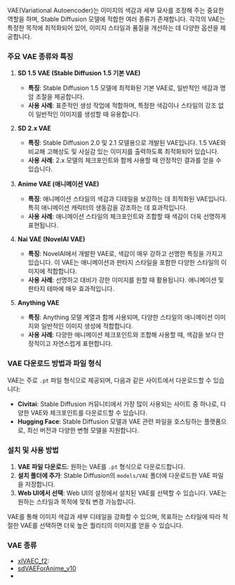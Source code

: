VAE(Variational Autoencoder)는 이미지의 색감과 세부 묘사를 조정해 주는 중요한 역할을 하며, Stable Diffusion 모델에 적합한 여러 종류가 존재합니다. 각각의 VAE는 특정한 목적에 최적화되어 있어, 이미지 스타일과 품질을 개선하는 데 다양한 옵션을 제공합니다.

### 주요 VAE 종류와 특징

1. **SD 1.5 VAE (Stable Diffusion 1.5 기본 VAE)**
    
    - **특징**: Stable Diffusion 1.5 모델에 최적화된 기본 VAE로, 일반적인 색감과 명암 조절을 제공합니다.
    - **사용 사례**: 표준적인 생성 작업에 적합하며, 특정한 색감이나 스타일의 강조 없이 일반적인 이미지를 생성할 때 유용합니다.
2. **SD 2.x VAE**
    
    - **특징**: Stable Diffusion 2.0 및 2.1 모델용으로 개발된 VAE입니다. 1.5 VAE와 비교해 고해상도 및 사실감 있는 이미지를 출력하도록 최적화되어 있습니다.
    - **사용 사례**: 2.x 모델의 체크포인트와 함께 사용할 때 안정적인 결과를 얻을 수 있습니다.
3. **Anime VAE (애니메이션 VAE)**
    
    - **특징**: 애니메이션 스타일의 색감과 디테일을 보강하는 데 최적화된 VAE입니다. 특히 애니메이션 캐릭터의 생동감을 강조하는 데 효과적입니다.
    - **사용 사례**: 애니메이션 스타일의 체크포인트와 조합할 때 색감이 더욱 선명하게 표현됩니다.
4. **Nai VAE (NovelAI VAE)**
    
    - **특징**: NovelAI에서 개발한 VAE로, 색감이 매우 강하고 선명한 특징을 가지고 있습니다. 이 VAE는 애니메이션과 판타지 스타일을 포함한 다양한 스타일의 이미지에 적합합니다.
    - **사용 사례**: 선명하고 대비가 강한 이미지를 원할 때 활용됩니다. 애니메이션 및 판타지 테마에 매우 효과적입니다.
5. **Anything VAE**
    
    - **특징**: Anything 모델 계열과 함께 사용되며, 다양한 스타일의 애니메이션 이미지와 일반적인 이미지 생성에 적합합니다.
    - **사용 사례**: 다양한 애니메이션 체크포인트와 조합해 사용할 때, 색감을 보다 안정적이고 자연스럽게 표현합니다.

### VAE 다운로드 방법과 파일 형식

VAE는 주로 `.pt` 파일 형식으로 제공되며, 다음과 같은 사이트에서 다운로드할 수 있습니다:

- **Civitai**: Stable Diffusion 커뮤니티에서 가장 많이 사용되는 사이트 중 하나로, 다양한 VAE와 체크포인트를 다운로드할 수 있습니다.
- **Hugging Face**: Stable Diffusion 모델과 VAE 관련 파일을 호스팅하는 플랫폼으로, 최신 버전과 다양한 변형 모델을 지원합니다.

### 설치 및 사용 방법

1. **VAE 파일 다운로드**: 원하는 VAE를 `.pt` 형식으로 다운로드합니다.
2. **설치 폴더에 추가**: Stable Diffusion의 `models/VAE` 폴더에 다운로드한 VAE 파일을 저장합니다.
3. **Web UI에서 선택**: Web UI의 설정에서 설치된 VAE를 선택할 수 있습니다. VAE는 원하는 스타일과 목적에 맞춰 변경 가능합니다.

VAE를 통해 이미지 색감과 세부 디테일을 강화할 수 있으며, 목표하는 스타일에 따라 적절한 VAE를 선택하면 더욱 높은 퀄리티의 이미지를 얻을 수 있습니다.


### VAE 종류
- [xlVAEC_f2](https://civitai.com/models/152040/xlvaec): 
- [sdVAEForAnime_v10](https://civitai.com/models/217931/sd-vae-for-anime)
- 